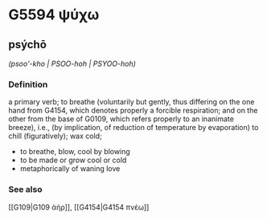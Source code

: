 # G5594 ψύχω

## psýchō

_(psoo'-kho | PSOO-hoh | PSYOO-hoh)_

### Definition

a primary verb; to breathe (voluntarily but gently, thus differing on the one hand from G4154, which denotes properly a forcible respiration; and on the other from the base of G0109, which refers properly to an inanimate breeze), i.e., (by implication, of reduction of temperature by evaporation) to chill (figuratively); wax cold; 

- to breathe, blow, cool by blowing
- to be made or grow cool or cold
- metaphorically of waning love

### See also

[[G109|G109 ἀήρ]], [[G4154|G4154 πνέω]]
